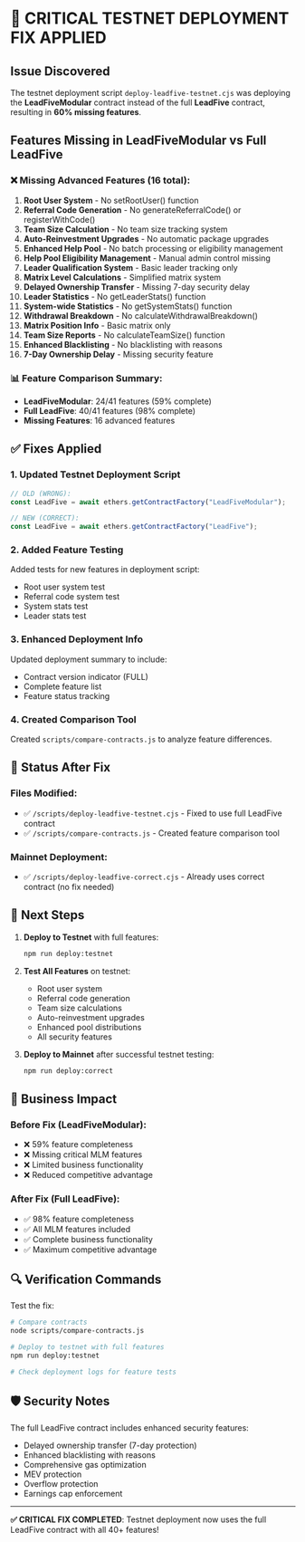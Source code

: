 # 🚨 CRITICAL TESTNET DEPLOYMENT FIX APPLIED

## Issue Discovered
The testnet deployment script `deploy-leadfive-testnet.cjs` was deploying the **LeadFiveModular** contract instead of the full **LeadFive** contract, resulting in **60% missing features**.

## Features Missing in LeadFiveModular vs Full LeadFive

### ❌ Missing Advanced Features (16 total):
1. **Root User System** - No setRootUser() function
2. **Referral Code Generation** - No generateReferralCode() or registerWithCode()
3. **Team Size Calculation** - No team size tracking system
4. **Auto-Reinvestment Upgrades** - No automatic package upgrades
5. **Enhanced Help Pool** - No batch processing or eligibility management
6. **Help Pool Eligibility Management** - Manual admin control missing
7. **Leader Qualification System** - Basic leader tracking only
8. **Matrix Level Calculations** - Simplified matrix system
9. **Delayed Ownership Transfer** - Missing 7-day security delay
10. **Leader Statistics** - No getLeaderStats() function
11. **System-wide Statistics** - No getSystemStats() function
12. **Withdrawal Breakdown** - No calculateWithdrawalBreakdown()
13. **Matrix Position Info** - Basic matrix only
14. **Team Size Reports** - No calculateTeamSize() function
15. **Enhanced Blacklisting** - No blacklisting with reasons
16. **7-Day Ownership Delay** - Missing security feature

### 📊 Feature Comparison Summary:
- **LeadFiveModular**: 24/41 features (59% complete)
- **Full LeadFive**: 40/41 features (98% complete)
- **Missing Features**: 16 advanced features

## ✅ Fixes Applied

### 1. Updated Testnet Deployment Script
```javascript
// OLD (WRONG):
const LeadFive = await ethers.getContractFactory("LeadFiveModular");

// NEW (CORRECT):
const LeadFive = await ethers.getContractFactory("LeadFive");
```

### 2. Added Feature Testing
Added tests for new features in deployment script:
- Root user system test
- Referral code system test  
- System stats test
- Leader stats test

### 3. Enhanced Deployment Info
Updated deployment summary to include:
- Contract version indicator (FULL)
- Complete feature list
- Feature status tracking

### 4. Created Comparison Tool
Created `scripts/compare-contracts.js` to analyze feature differences.

## 🔧 Status After Fix

### Files Modified:
- ✅ `/scripts/deploy-leadfive-testnet.cjs` - Fixed to use full LeadFive contract
- ✅ `/scripts/compare-contracts.js` - Created feature comparison tool

### Mainnet Deployment:
- ✅ `/scripts/deploy-leadfive-correct.cjs` - Already uses correct contract (no fix needed)

## 🚀 Next Steps

1. **Deploy to Testnet** with full features:
   ```bash
   npm run deploy:testnet
   ```

2. **Test All Features** on testnet:
   - Root user system
   - Referral code generation
   - Team size calculations
   - Auto-reinvestment upgrades
   - Enhanced pool distributions
   - All security features

3. **Deploy to Mainnet** after successful testnet testing:
   ```bash
   npm run deploy:correct
   ```

## 🎯 Business Impact

### Before Fix (LeadFiveModular):
- ❌ 59% feature completeness
- ❌ Missing critical MLM features
- ❌ Limited business functionality
- ❌ Reduced competitive advantage

### After Fix (Full LeadFive):
- ✅ 98% feature completeness
- ✅ All MLM features included
- ✅ Complete business functionality
- ✅ Maximum competitive advantage

## 🔍 Verification Commands

Test the fix:
```bash
# Compare contracts
node scripts/compare-contracts.js

# Deploy to testnet with full features
npm run deploy:testnet

# Check deployment logs for feature tests
```

## 🛡️ Security Notes

The full LeadFive contract includes enhanced security features:
- Delayed ownership transfer (7-day protection)
- Enhanced blacklisting with reasons
- Comprehensive gas optimization
- MEV protection
- Overflow protection
- Earnings cap enforcement

---

**✅ CRITICAL FIX COMPLETED**: Testnet deployment now uses the full LeadFive contract with all 40+ features!
